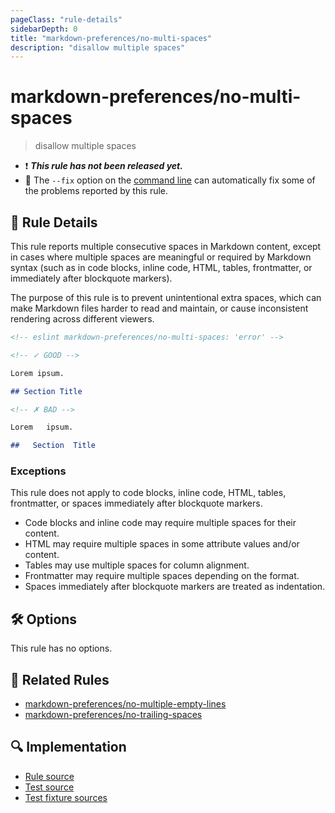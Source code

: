 ```yaml
---
pageClass: "rule-details"
sidebarDepth: 0
title: "markdown-preferences/no-multi-spaces"
description: "disallow multiple spaces"
---
```


# markdown-preferences/no-multi-spaces

> disallow multiple spaces

- ❗ <badge text="This rule has not been released yet." vertical="middle" type="error"> **_This rule has not been released yet._** </badge>
- 🔧 The `--fix` option on the [command line](https://eslint.org/docs/user-guide/command-line-interface#fixing-problems) can automatically fix some of the problems reported by this rule.

## 📖 Rule Details

This rule reports multiple consecutive spaces in Markdown content, except in cases where multiple spaces are meaningful or required by Markdown syntax (such as in code blocks, inline code, HTML, tables, frontmatter, or immediately after blockquote markers).

The purpose of this rule is to prevent unintentional extra spaces, which can make Markdown files harder to read and maintain, or cause inconsistent rendering across different viewers.

<!-- prettier-ignore-start -->

<!-- eslint-skip -->

```md
<!-- eslint markdown-preferences/no-multi-spaces: 'error' -->

<!-- ✓ GOOD -->

Lorem ipsum.

## Section Title

<!-- ✗ BAD -->

Lorem   ipsum.

##   Section  Title
```

<!-- prettier-ignore-end -->

### Exceptions

This rule does not apply to code blocks, inline code, HTML, tables, frontmatter, or spaces immediately after blockquote markers.

- Code blocks and inline code may require multiple spaces for their content.
- HTML may require multiple spaces in some attribute values and/or content.
- Tables may use multiple spaces for column alignment.
- Frontmatter may require multiple spaces depending on the format.
- Spaces immediately after blockquote markers are treated as indentation.

## 🛠 Options

This rule has no options.

## 👫 Related Rules

- [markdown-preferences/no-multiple-empty-lines](./no-multiple-empty-lines.md)
- [markdown-preferences/no-trailing-spaces](./no-trailing-spaces.md)

## 🔍 Implementation

<!-- eslint-disable markdown-links/no-dead-urls -- Auto generated -->

- [Rule source](https://github.com/ota-meshi/eslint-plugin-markdown-preferences/blob/main/src/rules/no-multi-spaces.ts)
- [Test source](https://github.com/ota-meshi/eslint-plugin-markdown-preferences/blob/main/tests/src/rules/no-multi-spaces.ts)
- [Test fixture sources](https://github.com/ota-meshi/eslint-plugin-markdown-preferences/tree/main/tests/fixtures/rules/no-multi-spaces)

<!-- eslint-enable markdown-links/no-dead-urls -- Auto generated -->

